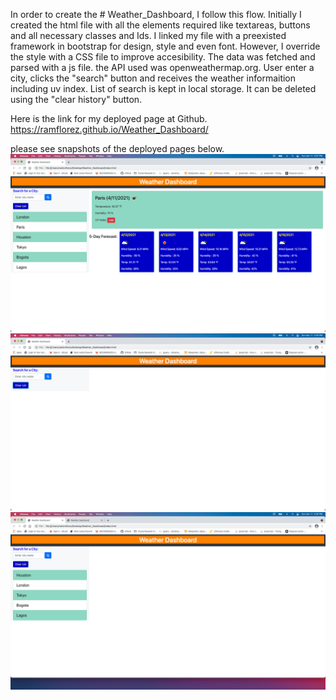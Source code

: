 In order to create the # Weather_Dashboard, I follow this flow.
Initially I created the html file with all the elements required like textareas, buttons and all necessary classes and Ids.
I linked my file with a preexisted framework in bootstrap for design, style and even font.
However, I override the style with a CSS file to improve accesibility.
The data was fetched and parsed with a js file.
the API used was openweathermap.org.
User enter a city, clicks the "search" button and receives the weather informaition including uv index.
List of search is kept in local storage. It can be deleted using the "clear history" button.

Here is the link for my deployed page at Github.
https://ramflorez.github.io/Weather_Dashboard/

please see snapshots of the deployed pages below.
<img src="./Assests/Images/After_click.png">
<img src="./Assests/Images/Before_click.png">
<img src="./Assests/Images/Search_List.png">
